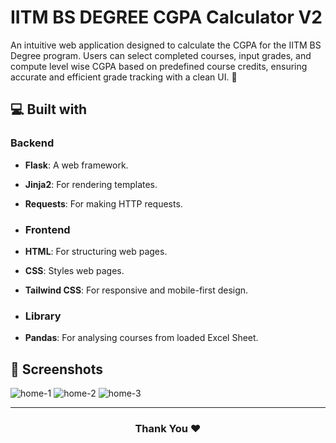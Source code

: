 # IITM BS DEGREE CGPA Calculator V2
An intuitive web application designed to calculate the CGPA for the IITM BS Degree program. Users can select completed courses, input grades, and compute level wise CGPA based on predefined course credits, ensuring accurate and efficient grade tracking with a clean UI. 🚀

## 💻 Built with

### Backend
- **Flask**: A web framework.
- **Jinja2**: For rendering templates.
- **Requests**: For making HTTP requests.

- ### Frontend
- **HTML**: For structuring web pages.
- **CSS**: Styles web pages.
- **Tailwind CSS**: For responsive and mobile-first design.

- ### Library
- **Pandas**: For analysing courses from loaded Excel Sheet.

## 📸 Screenshots
![home-1](https://github.com/user-attachments/assets/61b06018-1865-4231-bb29-198f11ca83c6)
![home-2](https://github.com/user-attachments/assets/2ef3cdf2-c78d-487d-ad40-d6a47c084bdd)
![home-3](https://github.com/user-attachments/assets/ffe236a3-1902-49d9-86c0-675706fa2fbb)

<hr>
<h3 align="center">
Thank You ❤️
</h3>
